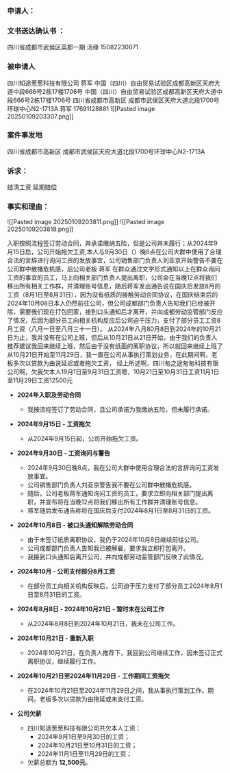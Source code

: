 ### 申请人：
### 文书送达确认书 ：

四川省成都市武侯区英郡一期
汤缘
15082230071

### 被申请人
四川知途葱葱科技有限公司
蒋军
中国（四川）自由贸易试验区成都高新区天府大道中段666号2栋17楼1706号
中国（四川）自由贸易试验区成都高新区天府大道中段666号2栋17楼1706号
四川省成都市高新区
成都市武侯区天府大道北段1700号环球中心N2-1713A
蒋军
17691128881
![[Pasted image 20250109203307.png]]

### 案件事发地
四川省成都市高新区
成都市武侯区天府大道北段1700号环球中心N2-1713A

### 诉求：
结清工资
延期赔偿

### 事实和理由：
![[Pasted image 20250109203811.png]]
![[Pasted image 20250109203818.png]]

入职按照流程签订劳动合同，并承诺缴纳五险，但是公司并未履行；从2024年9月15日启，公司开始拖欠工资,本人与9月30日（）晚8点在公司大群中使用了合理合法的言辞进行询问工资的发放事宜，公司销售部门负责人刘亚京开始警告不要在公司群中散播危机感，后公司老板 蒋军 在群众通过文字形式通知以上在群众询问工资的事宜的员工，马上向相关部门负责人提出离职，公司会在当晚12点将我们移出所有相关工作群，并清理账号信息，随后蒋军发出通告说在国庆后发放8月的工资（8月1日至8月31日），因为没有纸质的接触劳动合同协议，在国庆结束后的2024年10月08日本人仍然前往公司，但公司成都部门负责人告知我们已经被开除，需要我们现在打包回家，接到口头通知后才离开，并向成都劳动监管部门反应了情况，后因为部分员工向相关机构反应后公司迫于压力，支付了部分员工工资8月工资（八月一日至八月三十一日）。
从2024年八月80月8日到2024年的10月21日为止，我并没有在公司上班，但后从10月21日从21日开始，由于我们的负责人推荐建议我回来继续上班，然后由于没有纸面的离职协议，所以就回来继续上班了
从10月21日开始至11月29日，我一直在公司从事执行策划业务，在此期间啊，老板多次以贷款为由说延迟或者拖欠工资，
经上所述啊，四川匆之途匆匆科技有限公司啊，欠我欠本人19月1日至9月31日工资嗯，10月21日至10月31日工资11月1日至11月29日工资12500元

- **2024年入职及劳动合同**
    
    - 我按流程签订了劳动合同，且公司承诺为我缴纳五险，但未履行承诺。
- **2024年9月15日 - 工资拖欠**
    
    - 从2024年9月15日起，公司开始拖欠工资。
- **2024年9月30日 - 工资询问与警告**
    
    - 2024年9月30日晚8点，我在公司大群中使用合理合法的言辞询问工资发放事宜。
    - 公司销售部门负责人刘亚京警告我不要在公司群中散播危机感。
    - 随后，公司老板蒋军通知询问工资的员工，要求立即向相关部门提出离职，并宣布将在当晚12点将我们移出所有工作群并清理账号信息。
    - 蒋军随后发布通告称将在国庆后支付2024年8月1日至8月31日的工资。
- **2024年10月8日 - 被口头通知解除劳动合同**
    
    - 由于未签订纸质离职协议，我仍于2024年10月8日继续前往公司。
    - 公司成都部门负责人告知我已被解雇，要求我立即打包离开。
    - 我接到口头通知后离开公司，并向成都劳动监管部门反映了此情况。
- **2024年10月 - 公司支付部分8月工资**
    
    - 在部分员工向相关机构反映后，公司迫于压力支付了部分员工2024年8月1日至8月31日的工资。
- **2024年8月8日 - 2024年10月21日 - 暂时未在公司工作**
    
    - 从2024年8月8日到2024年10月21日，我未在公司工作。
- **2024年10月21日 - 重新入职**
    
    - 2024年10月21日，在负责人推荐下，我回到公司继续工作，因未签订正式离职协议，继续履行工作。
- **2024年10月21日至2024年11月29日 - 工作期间工资拖欠**
    
    - 在2024年10月21日至2024年11月29日之间，我从事执行策划工作。期间，老板多次以贷款为由拖延或未支付工资。
- **公司欠薪**
    
    - 四川知途葱葱科技有限公司共欠本人工资：
        - 2024年9月1日至9月30日的工资；
        - 2024年10月21日至10月31日的工资；
        - 2024年11月1日至11月29日的工资；
    - 欠薪总额为 **12,500元**。